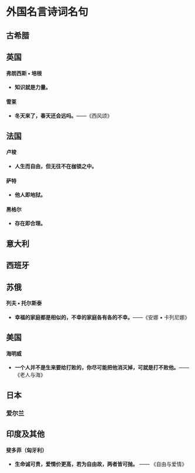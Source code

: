 # 外国名言诗词名句



## 古希腊







## 英国



#### 弗朗西斯 ▪ 培根

* **知识就是力量。**



#### 雪莱

* **冬天来了，春天还会远吗。**——《西风颂》







## 法国



#### 卢梭

* **人生而自由，但无往不在枷锁之中。**



#### 萨特

* **他人即地狱。**



#### 黑格尔

* **存在即合理。**







## 意大利







## 西班牙







## 苏俄



#### 列夫 ▪ 托尔斯泰

* **幸福的家庭都是相似的，不幸的家庭各有各的不幸。**——《安娜 ▪ 卡列尼娜》







## 美国



#### 海明威

* **一个人并不是生来要给打败的，你尽可能把他消灭掉，可就是打不败他。**——《老人与海》







## 日本







### 爱尔兰







## 印度及其他



#### 斐多菲（匈牙利）

* **生命诚可贵，爱情价更高，若为自由故，两者皆可抛。** —— 《自由与爱情》




